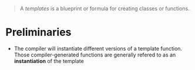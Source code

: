 >A *templates* is a blueprint or formula for creating classes or functions.

# Preliminaries
- The compiler will instantiate different versions of a template function. Those compiler-generated functions are generally refered to as an **instantiation** of the template
